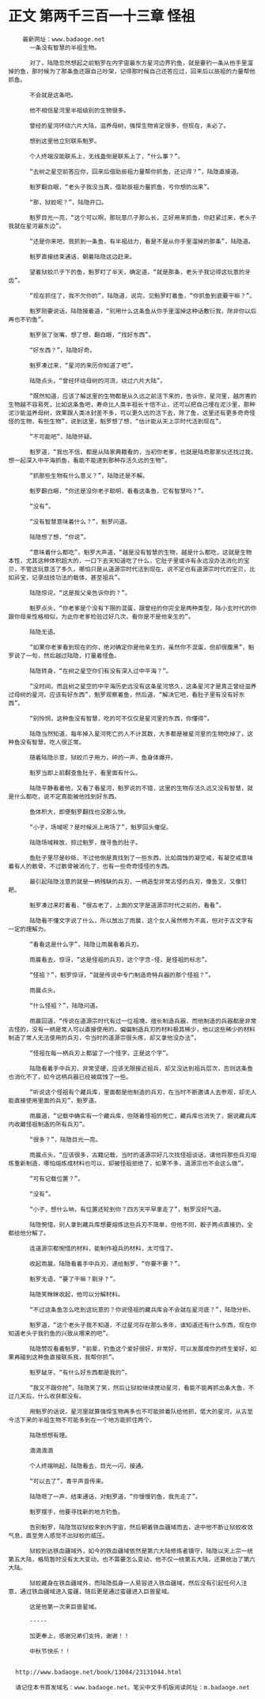 # 正文 第两千三百一十三章 怪祖
        最新网址：www.badaoge.net
          一条没有智慧的半祖生物。
      
          对了，陆隐忽然想起之前魁罗在内宇宙最东方星河边界钓鱼，就是要钓一条从他手里溜掉的鱼，那时候为了那条鱼还跟自己吵架，记得那时候自己还答应过，回来后以辰祖的力量帮他抓鱼。
      
          不会就是这条吧。
      
          他不相信星河里半祖级别的生物很多。
      
          曾经的星河环绕六片大陆，滋养母树，强悍生物肯定很多，但现在，未必了。
      
          想到这里他立刻联系魁罗。
      
          个人终端没能联系上，无线蛊倒是联系上了，“什么事？”。
      
          “去树之星空前答应你，回来后借助辰祖力量帮你抓鱼，还记得？”，陆隐直接道。
      
          魁罗翻白眼，“老头子我没当真，借助辰祖力量抓鱼，亏你想的出来”。
      
          “那，狱蛟呢？”，陆隐开口。
      
          魁罗目光一亮，“这个可以啊，那玩意爪子那么长，正好用来抓鱼，你赶紧过来，老头子我就在星河最东边”。
      
          “还是你来吧，我抓到一条鱼，有半祖战力，看是不是从你手里溜掉的那条”，陆隐道。
      
          魁罗直接结束通话，朝着陆隐这边赶来。
      
          望着狱蛟爪子下的鱼，魁罗盯了半天，确定道，“就是那条，老头子我记得这玩意的牙齿”。
      
          “现在抓住了，我不欠你的”，陆隐道，说完，见魁罗盯着鱼，“你抓鱼到底要干嘛？”。
      
          魁罗刚要说话，陆隐接着道，“别用什么这条鱼从你手里溜掉这种话敷衍我，除非你以后再也不钓鱼”。
      
          魁罗张了张嘴，想了想，翻白眼，“找好东西”。
      
          “好东西？”，陆隐好奇。
      
          魁罗凑过来，“星河的来历你知道了吧”。
      
          陆隐点头，“曾经环绕母树的河流，绕过六片大陆”。
      
          “既然知道，应该了解这里的生物都是从久远之前活下来的，告诉你，星河里，越厉害的生物越不容易死，比如这条鱼吧，寿命比人类半祖长十倍不止，还可以把自己埋在泥沙里，那种泥沙能滋养母树，效果跟人类冰封差不多，可以更久远的活下去，除了鱼，这里还有更多奇奇怪怪的生物，有些生物”，说到这里，魁罗想了想，“估计能从天上宗时代活到现在”。
      
          “不可能吧”，陆隐怀疑。
      
          魁罗道，“我也不信，都是从陆家典籍看的，当初你老爹，也就是陆奇那家伙还找过我，想一起深入中平海抓鱼，看能不能逮到那种存活久远的生物”。
      
          “抓那些生物有什么意义？”，陆隐还是不解。
      
          魁罗翻白眼，“你还是没你老子聪明，看看这条鱼，它有智慧吗？”。
      
          “没有”。
      
          “没有智慧意味着什么？”，魁罗问道。
      
          陆隐想了想，“你说”。
      
          “意味着什么都吃”，魁罗大声道，“越是没有智慧的生物，越是什么都吃，这就是生物本性，尤其这种体积超大的，一口下去天知道吃了什么，它肚子里或许有永远没办法消化的宝贝，不管这玩意活了多久，哪怕只是从道源宗时代活到现在，说不定也有道源宗时代的宝贝，比如异宝，记录战技功法的载体，甚至祖兵”。
      
          陆隐惊诧，“这是我父亲告诉你的？”。
      
          魁罗点头，“你老爹是个没有下限的混蛋，跟曾经的你完全是两种类型，陆小玄时代的你跟你母亲性格相似，为此你老爹检验过好几次，看你是不是他亲生的”。
      
          陆隐无语。
      
          “如果你老爹看到现在的你，绝对确定你是他亲生的，虽然你不混蛋，但却很腹黑”，魁罗说了一句，然后越过陆隐，打量着怪鱼。
      
          陆隐转身，“在树之星空你们有没有深入过中平海？”。
      
          “没时间，而且树之星空的中平海历史远没有这条星河悠久，这条星河才是真正曾经滋养过母树的星河，应该有好东西”，魁罗观察着鱼，然后道，“解决它吧，看肚子里有没有好东西”。
      
          “别怜悯，这种鱼没有智慧，吃的可不仅仅是星河里的东西，你懂得”。
      
          陆隐当然知道，每年掉入星河死亡的人不计其数，大多都是被星河里的生物吃掉了，这种鱼没有智慧，吃人很正常。
      
          随着陆隐示意，狱蛟爪子用力，砰的一声，鱼身体爆开。
      
          魁罗当即上前翻查鱼肚子，看里面有什么。
      
          陆隐平静看着他，又看了看星河，魁罗说的不错，这里的生物存活久远又没有智慧，就是什么都吃，说不定真能被他找到好东西。
      
          鱼体积大，即便魁罗翻找也没那么快。
      
          “小子，场域呢？是时候派上用场了”，魁罗回头催促。
      
          陆隐场域释放，掠过魁罗，搜寻鱼的肚子。
      
          鱼肚子里尽是砂砾，不过他倒是真找到了一些东西，比如腐蚀的凝空戒，有凝空戒意味着有人的骸骨，不过骸骨被消化了，也有一些奇奇怪怪的东西。
      
          最引起陆隐注意的就是一柄残缺的兵刃，一柄造型非常古怪的兵刃，像鱼叉，又像钉耙。
      
          魁罗凑过来盯着看，“很古老了，上面的文字是道源宗时代之前的，看看”。
      
          陆隐看不懂文字说了什么，所以放出了雨晨，这个女人虽然修为不高，但对于古文字有一定的理解力。
      
          “看看这是什么字”，陆隐让雨晨看着兵刃。
      
          雨晨看去，惊讶，“这是怪祖的兵刃，这个字念-怪，是怪祖的标志”。
      
          “怪祖？”，魁罗惊讶，“就是传说中专门制造奇特兵器的那个怪祖？”。
      
          雨晨点头。
      
          “什么怪祖？”，陆隐问道。
      
          雨晨回道，“传说在道源宗时代有过一位祖境，擅长制造兵器，而他制造的兵器都是非常古怪的，没有一柄是常人可以直接使用的，偏偏制造兵刃的材料极其稀少，他以这些稀少的材料制造了常人无法使用的兵刃，令当时的道源宗很头疼，却又拿他没办法”。
      
          “怪祖在每一柄兵刃上都留了一个怪字，正是这个字”。
      
          陆隐看着手中兵刃，非常坚硬，应该无限接近祖兵，却又没达到祖兵层次，否则这条鱼也消化不了，如今这柄兵器已经被腐蚀了一些。
      
          “听说这个怪祖有个藏兵库，里面都是他制造的兵刃，在当时不断邀请人去参观，却无人能直接使用里面的兵刃”，魁罗道。
      
          雨晨道，“记载中确实有一个藏兵库，但随着怪祖的死亡，藏兵库也消失了，据说藏兵库内收藏怪祖制造的所有兵刃”。
      
          “很多？”，陆隐目光一亮。
      
          雨晨点头，“应该很多，古籍记载，当时的道源宗好几次找怪祖谈话，请他将那些兵刃熔炼重新制造，哪怕熔炼成材料也可以，却被怪祖拒绝了，如果不多，道源宗也不会这么做”。
      
          “可有记载位置？”。
      
          “没有”。
      
          “小子，想什么呐，有位置还轮到你？四方天平早拿走了”，魁罗没好气道。
      
          陆隐惋惜，别人拿到藏兵库想要熔炼这些兵刃不简单，但他不同，骰子两点直接扔，全都给他分解了。
      
          连道源宗都惋惜的材料，能制作祖兵的材料，太可惜了。
      
          收起雨晨，陆隐看着手中兵刃，递给魁罗，“你要不要？”。
      
          魁罗无语，“要了干嘛？剔牙？”。
      
          陆隐笑眯眯收起，他可以分解材料。
      
          “不过这条鱼怎么吃到这玩意的？你说怪祖的藏兵库会不会就在星河底？”，陆隐分析。
      
          魁罗道，“这个老头子我不知道，不过星河存在那么多年，谁知道还有什么东西，现在你知道老头子我钓鱼的兴致从哪来的吧”。
      
          陆隐赞叹看着魁罗，“前辈，钓鱼这个爱好很好，非常好，可以发展成你的终生爱好，如果再碰到这种鱼直接联系我，我帮你抓”。
      
          魁罗龇牙，“有什么好东西都是我的”。
      
          “我又不跟你抢”，陆隐笑了笑，然后让狱蛟继续搅动星河，看能不能再抓出条大鱼，不过几天后，什么收获都没有。
      
          用魁罗的话说，星河里就算强悍生物再多也不可能排着队给他抓，偌大的星河，从古至今活下来的半祖生物不可能多到在一个地方能抓住两个。
      
          陆隐想想有理。
      
          滴滴滴滴
      
          个人终端响起，陆隐看去，目光一闪，接通。
      
          “可以去了”，青平声音传来。
      
          陆隐嗯了一声，结束通话，对魁罗道，“你慢慢钓鱼，我先走了”。
      
          魁罗摆手，他要寻找新的地方钓鱼。
      
          告别魁罗，陆隐驾驭狱蛟来到外宇宙，然后朝着铁血疆域而去，途中他不断让狱蛟收敛气息，直至旁人感觉不出狱蛟的威压。
      
          狱蛟到达铁血疆域外，如今的铁血疆域依然是第六大陆修炼者镇守，陆隐以天上宗一统第五大陆，格局暂时没有太大变动，也不需要怎么变动，他不仅一统第五大陆，还算统治了第六大陆。
      
          狱蛟藏身在铁血疆域外，而陆隐孤身一人易容进入铁血疆域，然后没有引起任何人注意，通过铁血疆域进入蛮疆，随后更是通过蛮疆进入巨兽星域。
      
          这是他第一次来巨兽星域。
      
          -----
      
          加更奉上，感谢兄弟们支持，谢谢！！
      
          中秋节快乐！！
      
      
      http://www.badaoge.net/book/13084/23131044.html
      
      请记住本书首发域名：www.badaoge.net。笔尖中文手机版阅读网址：m.badaoge.net